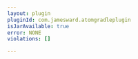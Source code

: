 ```yaml
---
layout: plugin
pluginId: com.jamesward.atomgradleplugin
isJarAvailable: true
error: NONE
violations: []

---
```

